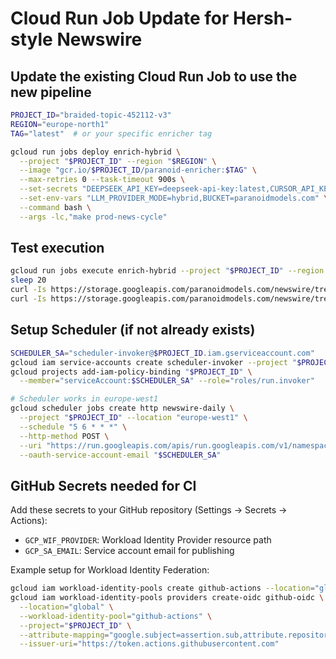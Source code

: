 # Cloud Run Job Update for Hersh-style Newswire

## Update the existing Cloud Run Job to use the new pipeline

```bash
PROJECT_ID="braided-topic-452112-v3"
REGION="europe-north1"
TAG="latest"  # or your specific enricher tag

gcloud run jobs deploy enrich-hybrid \
  --project "$PROJECT_ID" --region "$REGION" \
  --image "gcr.io/$PROJECT_ID/paranoid-enricher:$TAG" \
  --max-retries 0 --task-timeout 900s \
  --set-secrets "DEEPSEEK_API_KEY=deepseek-api-key:latest,CURSOR_API_KEY=cursor-gpt5-api-key:latest" \
  --set-env-vars "LLM_PROVIDER_MODE=hybrid,BUCKET=paranoidmodels.com" \
  --command bash \
  --args -lc,"make prod-news-cycle"
```

## Test execution

```bash
gcloud run jobs execute enrich-hybrid --project "$PROJECT_ID" --region "$REGION"
sleep 20
curl -Is https://storage.googleapis.com/paranoidmodels.com/newswire/trends.en.json | head -n1
curl -Is https://storage.googleapis.com/paranoidmodels.com/newswire/trends.fi.json | head -n1
```

## Setup Scheduler (if not already exists)

```bash
SCHEDULER_SA="scheduler-invoker@$PROJECT_ID.iam.gserviceaccount.com"
gcloud iam service-accounts create scheduler-invoker --project "$PROJECT_ID" || true
gcloud projects add-iam-policy-binding "$PROJECT_ID" \
  --member="serviceAccount:$SCHEDULER_SA" --role="roles/run.invoker"

# Scheduler works in europe-west1
gcloud scheduler jobs create http newswire-daily \
  --project "$PROJECT_ID" --location "europe-west1" \
  --schedule "5 6 * * *" \
  --http-method POST \
  --uri "https://run.googleapis.com/apis/run.googleapis.com/v1/namespaces/$PROJECT_ID/jobs/enrich-hybrid:run" \
  --oauth-service-account-email "$SCHEDULER_SA"
```

## GitHub Secrets needed for CI

Add these secrets to your GitHub repository (Settings → Secrets → Actions):

- `GCP_WIF_PROVIDER`: Workload Identity Provider resource path
- `GCP_SA_EMAIL`: Service account email for publishing

Example setup for Workload Identity Federation:
```bash
gcloud iam workload-identity-pools create github-actions --location="global" --project="$PROJECT_ID"
gcloud iam workload-identity-pools providers create-oidc github-oidc \
  --location="global" \
  --workload-identity-pool="github-actions" \
  --project="$PROJECT_ID" \
  --attribute-mapping="google.subject=assertion.sub,attribute.repository=assertion.repository" \
  --issuer-uri="https://token.actions.githubusercontent.com"
```
